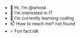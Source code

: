 - 👋 Hi, I’m @whosk
- 👀 I’m interested in IT
- 🌱 I’m currently learning coding
- 📫 How to reach me? not found
- ⚡ Fun fact:idk
  

<!---
whosk/whosk is a ✨ special ✨ repository because its `README.md` (this file) appears on your GitHub profile.
You can click the Preview link to take a look at your changes.
--->
